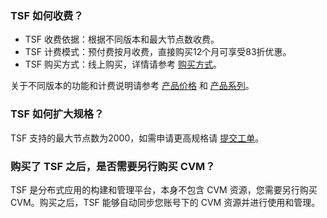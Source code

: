 ### TSF 如何收费？
- TSF 收费依据：根据不同版本和最大节点数收费。
- TSF 计费模式：预付费按月收费，直接购买12个月可享受83折优惠。
- TSF 购买方式：线上购买，详情请参考 [购买方式](https://cloud.tencent.com/document/product/649/44393)。

关于不同版本的功能和计费说明请参考 [产品价格](https://cloud.tencent.com/document/product/649/48614) 和 [产品系列](https://cloud.tencent.com/document/product/649/30023)。

### TSF 如何扩大规格？
TSF 支持的最大节点数为2000，如需申请更高规格请 [提交工单](https://console.cloud.tencent.com/workorder/category?level1_id=876&level2_id=931&source=0&data_title=%E8%85%BE%E8%AE%AF%E5%BE%AE%E6%9C%8D%E5%8A%A1%E5%B9%B3%E5%8F%B0%20TSF&step=1)。

### 购买了 TSF 之后，是否需要另行购买 CVM？
TSF 是分布式应用的构建和管理平台，本身不包含 CVM 资源，您需要另行购买 CVM。购买之后，TSF 能够自动同步您账号下的 CVM 资源并进行使用和管理。
